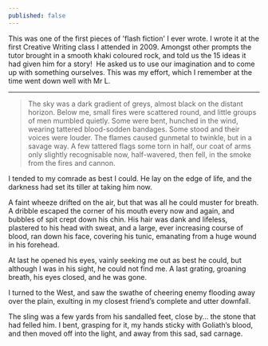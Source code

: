 ```yaml
---
published: false
---
```

This was one of the first pieces of 'flash fiction' I ever wrote. I wrote it at the first Creative Writing class I attended in 2009. Amongst other prompts the tutor brought in a smooth khaki coloured rock, and told us the 15 ideas it had given him for a story!  He asked us to use our imagination and to come up with something ourselves. This was my effort, which I remember at the time went down well with Mr L.

---  

> The sky was a dark gradient of greys, almost black on the distant horizon. Below me, small fires   were scattered round, and little groups of men mumbled quietly. Some were bent, hunched in the wind, wearing tattered blood-sodden bandages. Some stood and their voices were louder. The flames caused gunmetal to twinkle, but in a savage way. A few tattered flags some torn in half, our coat of arms only slightly recognisable now, half-wavered, then fell, in the smoke from the fires and cannon.

I tended to my comrade as best I could. He lay on the edge of life, and the darkness had set its tiller at taking him now.

A faint wheeze drifted on the air, but that was all he could muster for breath. A dribble escaped the corner of his mouth every now and again, and bubbles of spit crept down his chin. His hair was dank and lifeless, plastered to his head with sweat, and a large, ever increasing course of blood, ran down his face, covering his tunic, emanating from a huge wound in his forehead.

At last he opened his eyes, vainly seeking me out as best he could, but although I was in his sight, he could not find me. A last grating, groaning breath, his eyes closed, and he was gone.

I turned to the West, and saw the swathe of cheering enemy flooding away over the plain, exulting in my closest friend’s complete and utter downfall.

The sling was a few yards from his sandalled feet, close by... the stone that had felled him. I bent, grasping for it, my hands sticky with Goliath’s blood, and then moved off into the light, and away from this sad, sad carnage.
